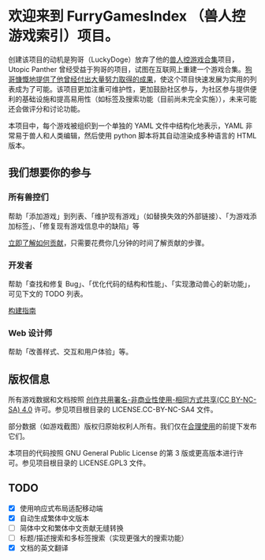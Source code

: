 # 欢迎来到 FurryGamesIndex （兽人控游戏索引）项目。

创建该项目的动机是狗哥（LuckyDoge）放弃了他的[兽人控游戏合集](https://doge.im/recommend/kemono-games.html)项目，Utopic Panther 曾经受益于狗哥的项目，试图在互联网上重建一个游戏合集。[狗哥慷慨地提供了他曾经付出大量努力取得的成果](https://github.com/FurryGamesIndex/games/blob/master/luckydoge.txt)，使这个项目快速发展为实用的列表成为了可能。该项目更加注重可维护性，更加鼓励社区参与，为社区参与提供便利的基础设施和提高易用性（如标签及搜索功能（目前尚未完全实施）），未来可能还会做评分和讨论功能。

本项目中，每个游戏被组织到一个单独的 YAML 文件中结构化地表示，YAML 非常易于兽人和人类编辑，然后使用 python 脚本将其自动渲染成多种语言的 HTML 版本。

## 我们想要你的参与

### 所有兽控们

帮助「添加游戏」到列表、「维护现有游戏」（如替换失效的外部链接）、「为游戏添加标签」、「修复现有游戏信息中的缺陷」等

[立即了解如何贡献](https://github.com/FurryGamesIndex/games/blob/master/doc/Contribute.zh-cn.md)，只需要花费你几分钟的时间了解贡献的步骤。

### 开发者

帮助「查找和修复 Bug」、「优化代码的结构和性能」、「实现激动兽心的新功能」，可见下文的 TODO 列表。

[构建指南](https://github.com/FurryGamesIndex/games/blob/master/BUILD.md)

### Web 设计师

帮助「改善样式、交互和用户体验」等。

## 版权信息

所有游戏数据和文档按照 [创作共用署名-非商业性使用-相同方式共享(CC BY-NC-SA) 4.0](https://creativecommons.org/licenses/by-nc-sa/4.0/) 许可。参见项目根目录的 LICENSE.CC-BY-NC-SA4 文件。

部分数据（如游戏截图）版权归原始权利人所有。我们仅在[合理使用](https://en.wikipedia.org/wiki/Fair_use)的前提下发布它们。

本项目的代码按照 GNU General Public License 的第 3 版或更高版本进行许可。参见项目根目录的 LICENSE.GPL3 文件。

## TODO

- [x] 使用响应式布局适配移动端
- [x] 自动生成繁体中文版本
- [ ] 简体中文和繁体中文贡献无缝转换
- [ ] 标题/描述搜索和多标签搜索（实现更强大的搜索功能）
- [x] 文档的英文翻译
